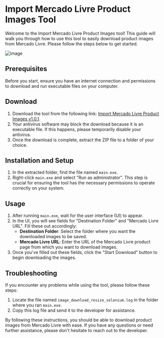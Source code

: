 # Import Mercado Livre Product Images Tool

Welcome to the Import Mercado Livre Product Images tool! This guide will walk you through how to use this tool to easily download product images from Mercado Livre. Please follow the steps below to get started.

![image](https://github.com/rafael-branco/import-mercado-livre-product-images/assets/72389630/e8aa3b49-2938-4ad6-b2d9-8a18c394556b)


## Prerequisites

Before you start, ensure you have an internet connection and permissions to download and run executable files on your computer.

## Download

1. Download the tool from the following link: [Import Mercado Livre Product Images v1.0.1](https://github.com/rafael-branco/import-mercado-livre-product-images/releases/download/v1.0.1/main.exe).
2. Your antivirus software may block the download because it is an executable file. If this happens, please temporarily disable your antivirus.
3. Once the download is complete, extract the ZIP file to a folder of your choice.

## Installation and Setup

1. In the extracted folder, find the file named `main.exe`.
2. Right-click `main.exe` and select "Run as administrator". This step is crucial for ensuring the tool has the necessary permissions to operate correctly on your system.

## Usage

1. After running `main.exe`, wait for the user interface (UI) to appear.
2. In the UI, you will see fields for "Destination Folder" and "Mercado Livre URL". Fill these out accordingly:
   - **Destination Folder**: Select the folder where you want the downloaded images to be saved.
   - **Mercado Livre URL**: Enter the URL of the Mercado Livre product page from which you want to download images.
3. Once you've filled out these fields, click the "Start Download" button to begin downloading the images.

## Troubleshooting

If you encounter any problems while using the tool, please follow these steps:

1. Locate the file named `image_download_resize_selenium.log` in the folder where you ran `main.exe`.
2. Copy this log file and send it to the developer for assistance.

By following these instructions, you should be able to download product images from Mercado Livre with ease. If you have any questions or need further assistance, please don't hesitate to reach out to the developer.
